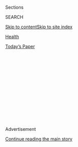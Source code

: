 <div id="app">

<div>

<div>

<div>

<div class="NYTAppHideMasthead css-1q2w90k e1suatyy0">

<div class="section css-ui9rw0 e1suatyy2">

<div class="css-eph4ug er09x8g0">

<div class="css-6n7j50">

</div>

<span class="css-1dv1kvn">Sections</span>

<div class="css-10488qs">

<span class="css-1dv1kvn">SEARCH</span>

</div>

[Skip to content](#site-content)[Skip to site
index](#site-index)

</div>

<div id="masthead-section-label" class="css-1wr3we4 eaxe0e00">

[Health](https://www.nytimes3xbfgragh.onion/section/health)

</div>

<div class="css-10698na e1huz5gh0">

</div>

</div>

<div id="masthead-bar-one" class="section hasLinks css-15hmgas e1csuq9d3">

<div class="css-uqyvli e1csuq9d0">

</div>

<div class="css-1uqjmks e1csuq9d1">

</div>

<div class="css-9e9ivx">

[](https://myaccount.nytimes3xbfgragh.onion/auth/login?response_type=cookie&client_id=vi)

</div>

<div class="css-1bvtpon e1csuq9d2">

[Today’s
Paper](https://www.nytimes3xbfgragh.onion/section/todayspaper)

</div>

</div>

</div>

</div>

<div data-aria-hidden="false">

<div id="site-content" data-role="main">

<div>

<div class="css-1aor85t" style="opacity:0.000000001;z-index:-1;visibility:hidden">

<div class="css-1hqnpie">

<div class="css-epjblv">

<span class="css-17xtcya">[Health](/section/health)</span><span class="css-x15j1o">|</span><span class="css-fwqvlz">U.S.
Mail Delays Slow Delivery of
Medicines</span>

</div>

<div class="css-k008qs">

<div class="css-1iwv8en">

<span class="css-18z7m18"></span>

<div>

</div>

</div>

<span class="css-1n6z4y">https://nyti.ms/2FF89bD</span>

<div class="css-1705lsu">

<div class="css-4xjgmj">

<div class="css-4skfbu" data-role="toolbar" data-aria-label="Social Media Share buttons, Save button, and Comments Panel with current comment count" data-testid="share-tools">

  - 
  - 
  - 
  - 
    
    <div class="css-6n7j50">
    
    </div>

  - 

</div>

</div>

</div>

</div>

</div>

</div>

<div class="css-13pd83m">

</div>

<div id="top-wrapper" class="css-1sy8kpn">

<div id="top-slug" class="css-l9onyx">

Advertisement

</div>

[Continue reading the main
story](#after-top)

<div class="ad top-wrapper" style="text-align:center;height:100%;display:block;min-height:250px">

<div id="top" class="place-ad" data-position="top" data-size-key="top">

</div>

</div>

<div id="after-top">

</div>

</div>

<div>

<div id="sponsor-wrapper" class="css-1hyfx7x">

<div id="sponsor-slug" class="css-19vbshk">

Supported by

</div>

[Continue reading the main
story](#after-sponsor)

<div id="sponsor" class="ad sponsor-wrapper" style="text-align:center;height:100%;display:block">

</div>

<div id="after-sponsor">

</div>

</div>

<div class="css-186x18t">

</div>

<div class="css-1vkm6nb ehdk2mb0">

# U.S. Mail Delays Slow Delivery of Medicines

</div>

In addition to concerns over mail-in voting, the cost-cutting at the
Postal Service affects the millions of people who get their
prescriptions by mail.

<div class="css-79elbk" data-testid="photoviewer-wrapper">

<div class="css-z3e15g" data-testid="photoviewer-wrapper-hidden">

</div>

<div class="css-1a48zt4 ehw59r15" data-testid="photoviewer-children">

![<span class="css-16f3y1r e13ogyst0" data-aria-hidden="true">A U.S.
Postal Service mail carrier in Portland, Maine, this
week.</span><span class="css-cnj6d5 e1z0qqy90" itemprop="copyrightHolder"><span class="css-1ly73wi e1tej78p0">Credit...</span><span><span>Robert
F. Bukaty/Associated
Press</span></span></span>](https://static01.graylady3jvrrxbe.onion/images/2020/08/20/science/20VIRUS-MAILDRUGS1/merlin_175862724_0042e56f-ec68-4c66-9b70-4597dedf5d21-articleLarge.jpg?quality=75&auto=webp&disable=upscale)

</div>

</div>

<div class="css-18e8msd">

<div class="css-vp77d3 epjyd6m0">

<div class="css-hus3qt ey68jwv0" data-aria-hidden="true">

[![Reed
Abelson](https://static01.graylady3jvrrxbe.onion/images/2018/07/16/multimedia/author-reed-abelson/author-reed-abelson-thumbLarge.png
"Reed Abelson")](https://www.nytimes3xbfgragh.onion/by/reed-abelson)

</div>

<div class="css-1baulvz">

By [<span class="css-1baulvz last-byline" itemprop="name">Reed
Abelson</span>](https://www.nytimes3xbfgragh.onion/by/reed-abelson)

</div>

</div>

  - 
    
    <div class="css-ld3wwf e16638kd2">
    
    Aug. 20,
    2020
    
    </div>

  - 
    
    <div class="css-4xjgmj">
    
    <div class="css-d8bdto" data-role="toolbar" data-aria-label="Social Media Share buttons, Save button, and Comments Panel with current comment count" data-testid="share-tools">
    
      - 
      - 
      - 
      - 
        
        <div class="css-6n7j50">
        
        </div>
    
      - 
    
    </div>
    
    </div>

</div>

</div>

<div class="section meteredContent css-1r7ky0e" name="articleBody" itemprop="articleBody">

<div class="css-1fanzo5 StoryBodyCompanionColumn">

<div class="css-53u6y8">

To many people who rely on the mail to deliver their prescriptions, the
[latest political
skirmishing](https://www.nytimes3xbfgragh.onion/2020/08/18/us/politics/postal-service-suspends-changes.html?searchResultPosition=6)
over the U.S. Postal Service doesn’t really matter. They’ve been dealing
with delays for weeks, and while some are not urgent, others are more
worrisome.

Dr. Toula Milios Guilfoyle, a retired physician in Jefferson, N.H., is
among those who say their mail-order prescriptions have become
dangerously late. Dr. Guilfoyle, who is 62 and disabled, needs
antibiotics for a chronic infection. While her prescriptions from the
Dartmouth-Hitchcock Medical Center usually arrive a few days after they
are sent, last month she had to wait two weeks to receive them, and
subsequent prescriptions have also been delayed.

Without the antibiotics she needed, her infection spread. “I got worse
and worse,” she said.

She initially thought the first delay was “a fluke,” but her
prescriptions have been late two more times. “Everything has slowed
down,” Dr. Guilfoyle said. She worries that the reports of the removal
of mailboxes and postal equipment that have already taken place will
continue to make the delivery of mail sluggish.

[Most of the criticism over the cost-cutting
actions](https://www.nytimes3xbfgragh.onion/2020/08/15/us/post-office-vote-by-mail.html?action=click&module=RelatedLinks&pgtype=Article)
taken by Postmaster General Louis DeJoy, a major donor to President
Trump, has focused on whether the measures could jeopardize mail-in
voting for the upcoming election. But there is increasing recognition of
the effect the cutbacks would have on consumers who receive their
medicines via the mail.

</div>

</div>

<div class="css-1fanzo5 StoryBodyCompanionColumn">

<div class="css-53u6y8">

Nearly one in five Americans said they received medications through the
mail last week, according to [an Axios-Ipsos
poll](https://www.ipsos.com/en-us/news-polls/axios-ipsos-coronavirus-index)
released Aug. 18. Of those, a quarter said they experienced some delay
or lack of delivery.

Although only 5 percent of the nation’s retail prescriptions were
delivered to consumers by mail last year, the Postal Service handled
perhaps half of the volume, some 100 million prescriptions, [by one
estimate.](https://twitter.com/DrugChannels/status/1296146532157272064?s=20)

But use of mail order for prescriptions rose by 20 percent when the U.S.
outbreaks spread in March, compared with the previous year, as people
stockpiled medications during lockdown.

In addition, many of the drugs shipped are critical medicines for people
with chronic conditions like diabetes or high blood pressure.

“It’s just unacceptable for the Senate to be in recess while
prescriptions continue to sit in sorting facilities,” said Senator
Jeanne Shaheen, a New Hampshire Democrat and one of the lawmakers Dr.
Guilfoyle contacted. “More than 3,000 constituents have contacted my
office recently about Postal Service delays, and they can’t afford to
have the Trump administration playing politics with their mail and their
medications.”

</div>

</div>

<div class="css-1fanzo5 StoryBodyCompanionColumn">

<div class="css-53u6y8">

Doctors and pharmacists also expressed their apprehension about patients
not getting their prescriptions in a timely manner, especially when many
are advised to stay at home during the coronavirus pandemic.

“Any disruption in the U.S. mail is of concern,” said Dr. Jacqueline
Fincher, the president of the American College of Physicians, which
represents internists. “Patients are being put at risk for no good
reason, it would seem,” she said.

Missed doses could cause adverse health issues.

“If they go without for several days, the concern is always ‘Are you
going to have a bad outcome?’” said Dr. Fincher, who warned patients
might need to go to the hospital if their conditions significantly
worsened. “This is not the time you want to be in the hospital for one
of your chronic conditions that is out of whack.”

</div>

</div>

<div class="css-79elbk" data-testid="photoviewer-wrapper">

<div class="css-z3e15g" data-testid="photoviewer-wrapper-hidden">

</div>

<div class="css-1a48zt4 ehw59r15" data-testid="photoviewer-children">

![<span class="css-16f3y1r e13ogyst0" data-aria-hidden="true">Postmaster
General Louis DeJoy arriving for a meeting on Capitol Hill earlier this
month.</span><span class="css-cnj6d5 e1z0qqy90" itemprop="copyrightHolder"><span class="css-1ly73wi e1tej78p0">Credit...</span><span>Erin
Schaff/The New York
Times</span></span>](https://static01.graylady3jvrrxbe.onion/images/2020/08/20/science/20VIRUS-MAILDRUGS2/merlin_175343967_379f66b8-39b0-4f9c-86f3-e3648e0b130d-articleLarge.jpg?quality=75&auto=webp&disable=upscale)

</div>

</div>

<div class="css-1fanzo5 StoryBodyCompanionColumn">

<div class="css-53u6y8">

Even though Mr. DeJoy announced earlier this week that he would suspend
some of the changes, Senator Gary Peters, a Michigan Democrat, plans to
hold an [oversight
hearing](https://www.peters.senate.gov/newsroom/press-releases/peters-secures-senate-oversight-hearing-with-postmaster-general-dejoy)
on Friday to question the postmaster general.

“It’s clear that the policies directed by Postmaster General DeJoy have
hurt people who use the Postal Service as a lifeline for everyday needs,
including Michigan seniors and veterans and people in rural communities
who rely on live-saving prescriptions they receive in the mail,” Mr.
Peters said.

House Democrats [are also scheduling a
vote](https://www.nytimes3xbfgragh.onion/2020/08/16/us/politics/coronavirus-postal-service-stimulus-bill.html)
on Saturday on legislation that would revoke changes Mr. DeJoy has
already made, and include $25 billion in funding for the agency.

</div>

</div>

<div class="css-1fanzo5 StoryBodyCompanionColumn">

<div class="css-53u6y8">

Veterans have been particularly affected by mail delays because the
Department of Veterans Affairs relies on the Postal Service for
delivery. Jan Stowe, 74, of Traverse City, Mich., said that in July, for
the first time, she did not get her prescription before she ran out of
the Valium she takes for chronic muscle spasms. She suffered acute pain
for four days, she said. “This medicine is to me lifesaving because it
keeps me upright and mobile,” Ms. Stowe said.

Exactly how many people are being affected is unclear. The major
pharmacy benefit managers, including CVS Health, Express Scripts and
OptumRx, will only say they are closely watching the situation.

Some pharmacies say they are seeing some delays, like AllianceRX
Walgreens Prime, which is operated by Walgreens, the drugstore chain,
and Prime Therapeutics, a pharmacy benefit manager. Delays of three or
more days have been reported, although the partnership said their
customers were not suffering from any disruption in treatment.

“There has now been a noticeable difference,” said Dr. Jessica
Nouhavandi, a pharmacist and a founder of an online pharmacy, Honeybee
Health, which says it has 50,000 customers. While there are competing
services like UPS or FedEx, the Postal Service “is by far the most
cost-effective option for our patients,” she said, and other shipping
companies depend on the U.S. mail service for the last leg of a
delivery.

Honeybee’s rate of lost packages rose to about 5 percent in July from an
average of less than 1 percent in February, Dr. Nouhavandi said.
Prescription packages shipped via first-class mail took an average of 11
days, compared with just four or five before.

“Once it leaves our facility, it really is out of our control,” she
said. The pharmacy is considering recommending that patients pay more
for two-day delivery to ensure they get their medications on time.

While the number of patients relying on their mail “is not trivial,” a
vast majority of patients are likely to be unaffected because they get
their prescriptions through retail pharmacies, said Adam Fein, the chief
executive of the Drug Channels Institute, which analyzes the
distribution of medicines. He calculates that of the 5 percent of
prescriptions in 2019 that were delivered by
mail,<span class="css-8l6xbc evw5hdy0"> </span>55 percent used the U.S.
mail because the type of medicine did not need special handling.

</div>

</div>

<div class="css-1fanzo5 StoryBodyCompanionColumn">

<div class="css-53u6y8">

Although some patients turned to mail order because of the pandemic and
the concern about leaving their home to go to a pharmacy, Mr. Fein said
these delays were not likely to have a widespread effect on patients
because most health plans allow people to refill a prescription early or
go to a pharmacy if they run out. “There’s really very little likelihood
that people would not get access to prescriptions,” he said.

The Medicare Rights Center, a consumer group, suggests people who switch
should still try to reduce their risk of exposure to the virus by
choosing a retail pharmacy that offers home delivery or curbside pickup.
It also recommends people check their health plan to make sure they have
the option of a retail pharmacy and to see how much their medications
will cost if they make the change.

And not everyone has easy access to a pharmacy, said Dr. Scott J. Knoer,
a pharmacist who is the chief executive of the American Pharmacists
Association. Many urban and rural areas have “pharmacy deserts,” he
said, where residents do not live near a drugstore.

All of this makes patients and their families anxious, said Laura
Hatcher, the director of communications for the Little Lobbyists, a
group representing children with complex medical needs. “We’re just
starting to see people have real issues with the mail,” she said.

Many of the medications these children need may not be available at the
local drugstore, because they are a controlled substance or must be
individually compounded. If there are delays at the Postal Service “then
it will be an enormous problem,” Ms. Hatcher said.

</div>

</div>

<div>

</div>

</div>

<div>

</div>

<div>

</div>

<div>

</div>

<div>

<div id="bottom-wrapper" class="css-1ede5it">

<div id="bottom-slug" class="css-l9onyx">

Advertisement

</div>

[Continue reading the main
story](#after-bottom)

<div id="bottom" class="ad bottom-wrapper" style="text-align:center;height:100%;display:block;min-height:90px">

</div>

<div id="after-bottom">

</div>

</div>

</div>

</div>

</div>

## Site Index

<div>

</div>

## Site Information Navigation

  - [© <span>2020</span> <span>The New York Times
    Company</span>](https://help.nytimes3xbfgragh.onion/hc/en-us/articles/115014792127-Copyright-notice)

<!-- end list -->

  - [NYTCo](https://www.nytco.com/)
  - [Contact
    Us](https://help.nytimes3xbfgragh.onion/hc/en-us/articles/115015385887-Contact-Us)
  - [Work with us](https://www.nytco.com/careers/)
  - [Advertise](https://nytmediakit.com/)
  - [T Brand Studio](http://www.tbrandstudio.com/)
  - [Your Ad
    Choices](https://www.nytimes3xbfgragh.onion/privacy/cookie-policy#how-do-i-manage-trackers)
  - [Privacy](https://www.nytimes3xbfgragh.onion/privacy)
  - [Terms of
    Service](https://help.nytimes3xbfgragh.onion/hc/en-us/articles/115014893428-Terms-of-service)
  - [Terms of
    Sale](https://help.nytimes3xbfgragh.onion/hc/en-us/articles/115014893968-Terms-of-sale)
  - [Site
    Map](https://spiderbites.nytimes3xbfgragh.onion)
  - [Help](https://help.nytimes3xbfgragh.onion/hc/en-us)
  - [Subscriptions](https://www.nytimes3xbfgragh.onion/subscription?campaignId=37WXW)

</div>

</div>

</div>

</div>
